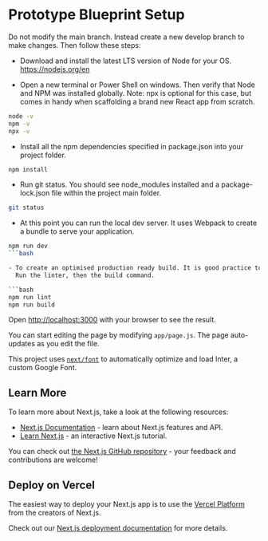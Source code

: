 # Prototype Blueprint Setup

Do not modify the main branch.
Instead create a new develop branch to make changes. Then follow these steps:

- Download and install the latest LTS version of Node for your OS.
  https://nodejs.org/en

- Open a new terminal or Power Shell on windows.
  Then verify that Node and NPM was installed globally.
  Note: npx is optional for this case, but comes in handy when scaffolding a brand new React app from scratch.

```bash
node -v
npm -v
npx -v
```

- Install all the npm dependencies specified in package.json into your project folder.

```bash
npm install
```

- Run git status. You should see node_modules installed and a package-lock.json file within the project main folder.

```bash
git status
```

- At this point you can run the local dev server. It uses Webpack to create a bundle to serve your application.

````bash
npm run dev
```bash

- To create an optimised production ready build. It is good practice to do the following:
  Run the linter, then the build command.

```bash
npm run lint
npm run build
````

Open [http://localhost:3000](http://localhost:3000) with your browser to see the result.

You can start editing the page by modifying `app/page.js`. The page auto-updates as you edit the file.

This project uses [`next/font`](https://nextjs.org/docs/basic-features/font-optimization) to automatically optimize and load Inter, a custom Google Font.

## Learn More

To learn more about Next.js, take a look at the following resources:

- [Next.js Documentation](https://nextjs.org/docs) - learn about Next.js features and API.
- [Learn Next.js](https://nextjs.org/learn) - an interactive Next.js tutorial.

You can check out [the Next.js GitHub repository](https://github.com/vercel/next.js/) - your feedback and contributions are welcome!

## Deploy on Vercel

The easiest way to deploy your Next.js app is to use the [Vercel Platform](https://vercel.com/new?utm_medium=default-template&filter=next.js&utm_source=create-next-app&utm_campaign=create-next-app-readme) from the creators of Next.js.

Check out our [Next.js deployment documentation](https://nextjs.org/docs/deployment) for more details.
